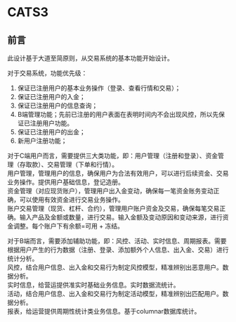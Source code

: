 # CATS3

## 前言
此设计基于大道至简原则，从交易系统的基本功能开始设计。  

对于交易系统，功能优先级：
1. 保证已注册用户的基本业务操作（登录、查看行情和交易）；
2. 保证已注册用户的入金；
3. 保证已注册用户的信息查询；
4. B端管理功能；先前已注册的用户表面在表明时间内不会出现风控，所以先保证已注册用户功能。
5. 保证已注册用户的出金；
6. 新用户注册功能；


对于C端用户而言，需要提供三大类功能，即：用户管理（注册和登录）、资金管理（存取款）、交易管理（下单和行情）。  
用户管理，管理用户的信息，确保用户为合法有效用户，可以进行后续资金、交易业务操作。提供用户基础信息，登记造册。   
资金管理（对应现货账户），管理用户出入金变动，确保每一笔资金账务变动正确，可以使用有效资金进行交易业务操作。  
账户交易管理（现货、杠杆、合约），管理用户账户资金及交易，确保每笔交易正确。输入产品及金额或数量，进行交易。输入金额及变动原因和变动来源，进行资金调整。每个账户下有余额=可用 + 冻结。     

对于B端而言，需要添加辅助功能，即：风控、活动、实时信息、周期报表。需要根据用户产生的行为数据（注册、登录、添加额外个人信息、出入金、交易）进行统计分析。  
风控，结合用户信息、出入金和交易行为制定风控模型，精准辨别出恶意用户。数据分析。      
实时信息，给营运提供准实时基础业务信息。实时数据流统计。    
活动，结合用户信息、出入金和交易行为制定活动模型，精准辨别出匹配用户。数据分析。      
报表，给运营提供周期性统计类业务信息。基于columnar数据库统计。  


